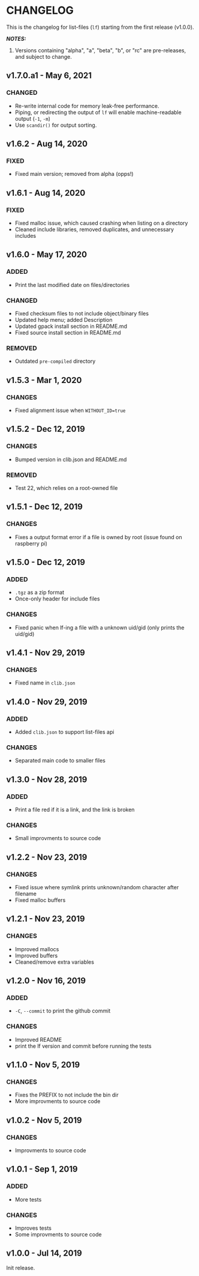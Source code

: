 # CHANGELOG

This is the changelog for list-files (`lf`) starting from the first release (v1.0.0).

_**NOTES:**_
 1. Versions containing "alpha", "a", "beta", "b", or "rc" are pre-releases, and
subject to change.


## v1.7.0.a1 - May 6, 2021

### CHANGED
 - Re-write internal code for memory leak-free performance.
 - Piping, or redirecting the output of `lf` will enable machine-readable output (`-1`, `-m`)
 - Use `scandir()` for output sorting.


## v1.6.2 - Aug 14, 2020

### FIXED
 - Fixed main version; removed from alpha (opps!)


## v1.6.1 - Aug 14, 2020

### FIXED
 - Fixed malloc issue, which caused crashing when listing on a directory
 - Cleaned include libraries, removed duplicates, and unnecessary includes


## v1.6.0 - May 17, 2020

### ADDED
 - Print the last modified date on files/directories

### CHANGED
 - Fixed checksum files to not include object/binary files
 - Updated help menu; added Description
 - Updated gpack install section in README.md
 - Fixed source install section in README.md

### REMOVED
 - Outdated `pre-compiled` directory


## v1.5.3 - Mar 1, 2020

### CHANGES
 - Fixed alignment issue when `WITHOUT_ID=true`


## v1.5.2 - Dec 12, 2019

### CHANGES
 - Bumped version in clib.json and README.md

### REMOVED
 - Test 22, which relies on a root-owned file


## v1.5.1 - Dec 12, 2019

### CHANGES
 - Fixes a output format error if a file is owned by root (issue found on raspberry pi)


## v1.5.0 - Dec 12, 2019

### ADDED
 - `.tgz` as a zip format
 - Once-only header for include files

### CHANGES
 - Fixed panic when lf-ing a file with a unknown uid/gid (only prints the uid/gid)


## v1.4.1 - Nov 29, 2019

### CHANGES
 - Fixed name in `clib.json`


## v1.4.0 - Nov 29, 2019

### ADDED
 - Added `clib.json` to support list-files api

### CHANGES
 - Separated main code to smaller files


## v1.3.0 - Nov 28, 2019

### ADDED
 - Print a file red if it is a link, and the link is broken

### CHANGES
 - Small improvments to source code


## v1.2.2 - Nov 23, 2019

### CHANGES
 - Fixed issue where symlink prints unknown/random character after filename
 - Fixed malloc buffers


## v1.2.1 - Nov 23, 2019

### CHANGES
 - Improved mallocs
 - Improved buffers
 - Cleaned/remove extra variables


## v1.2.0 - Nov 16, 2019

### ADDED
 - `-C`, `--commit` to print the github commit

### CHANGES
 - Improved README
 - print the lf version and commit before running the tests


## v1.1.0 - Nov 5, 2019

### CHANGES
 - Fixes the PREFIX to not include the bin dir
 - More improvments to source code


## v1.0.2 - Nov 5, 2019

### CHANGES
 - Improvments to source code


## v1.0.1 - Sep 1, 2019

### ADDED
 - More tests

### CHANGES
 - Improves tests
 - Some improvments to source code


## v1.0.0 - Jul 14, 2019

Init release.

